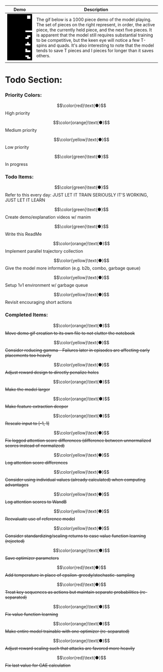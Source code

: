 | Demo | Description |
| ----------- | ----------- |
| <img src="https://github.com/m-sher/QTris/blob/main/Demo.gif" width="400"> | The gif below is a 1000 piece demo of the model playing. The set of pieces on the right represent, in order, the active piece, the currently held piece, and the next five pieces. It is apparent that the model still requires substantial training to be competitive, but the keen eye will notice a few T-spins and quads. It's also interesting to note that the model tends to save T pieces and I pieces for longer than it saves others. |

# Todo Section: #

### Priority Colors: ###

$$\color{red}\text{●}$$ High priority

$$\color{orange}\text{●}$$ Medium priority

$$\color{yellow}\text{●}$$ Low priority

$$\color{green}\text{●}$$ In progress

### Todo Items: ###

$$\color{green}\text{●}$$ Refer to this every day: JUST LET IT TRAIN SERIOUSLY IT'S WORKING, JUST LET IT LEARN

$$\color{green}\text{●}$$ Create demo/explanation videos w/ manim

$$\color{green}\text{●}$$ Write this ReadMe

$$\color{orange}\text{●}$$ Implement parallel trajectory collection

$$\color{yellow}\text{●}$$ Give the model more information (e.g. b2b, combo, garbage queue)

$$\color{yellow}\text{●}$$ Setup 1v1 environment w/ garbage queue 

$$\color{yellow}\text{●}$$ Revisit encouraging short actions

### Completed Items: ###

$$\color{orange}\text{●}$$ ~~Move demo gif creation to its own file to not clutter the notebook~~

$$\color{yellow}\text{●}$$ ~~Consider reducing gamma - Failures later in episodes are affecting early placements too heavily~~

$$\color{yellow}\text{●}$$ ~~Adjust reward design to directly penalize holes~~

$$\color{orange}\text{●}$$ ~~Make the model larger~~

$$\color{orange}\text{●}$$ ~~Make feature extraction deeper~~

$$\color{orange}\text{●}$$ ~~Rescale input to [-1, 1]~~

$$\color{yellow}\text{●}$$ ~~Fix logged attention score differences (difference between unnormalized scores instead of normalized)~~

$$\color{yellow}\text{●}$$ ~~Log attention score differences~~

$$\color{yellow}\text{●}$$ ~~Consider using individual values (already calculated) when computing advantages~~

$$\color{yellow}\text{●}$$ ~~Log attention scores to WandB~~

$$\color{yellow}\text{●}$$ ~~Reevaluate use of reference model~~

$$\color{yellow}\text{●}$$ ~~Consider standardizing/scaling returns to ease value function learning (rejected)~~

$$\color{orange}\text{●}$$ ~~Save optimizer parameters~~

$$\color{red}\text{●}$$ ~~Add temperature in place of epsilon-greedy/stochastic-sampling~~

$$\color{red}\text{●}$$ ~~Treat key sequences as actions but maintain separate probabilities (re-separated)~~

$$\color{orange}\text{●}$$ ~~Fix value function learning~~

$$\color{orange}\text{●}$$ ~~Make entire model trainable with one optimizer (re-separated)~~

$$\color{orange}\text{●}$$ ~~Adjust reward scaling such that attacks are favored more heavily~~

$$\color{red}\text{●}$$ ~~Fix last value for GAE calculation~~